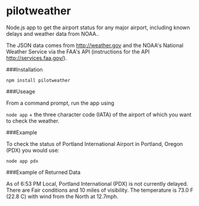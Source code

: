 pilotweather
============

Node.js app to get the airport status for any major airport, including known delays and 
weather data from NOAA..

The JSON data comes from http://weather.gov and the NOAA's National Weather Service via the FAA's 
API (instructions for the API http://services.faa.gov/).

###Installation

`npm install pilotweather`

###Useage

From a command prompt, run the app using

`node app` + the three character code (IATA) of the airport of which you want to check the weather.

###Example

To check the status of Portland International Airport in Portland, Oregon (PDX) you would use:

`node app pdx`


###Example of Returned Data

As of 6:53 PM Local, Portland International (PDX) is not currently delayed.
There are Fair conditions and 10 miles of visibility.
The temperature is 73.0 F (22.8 C) with wind from the North at 12.7mph.
